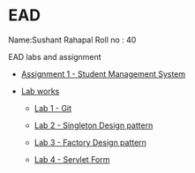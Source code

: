 # EAD
Name:Sushant Rahapal
Roll no : 40
 
EAD labs and assignment

- [Assignment 1 - Student Management System](https://github.com/Abiral1234/EAD/tree/main/assignments/assignment1)


- [Lab works](https://github.com/Abiral1234/EAD/tree/main/labs)

    - [Lab 1 - Git](https://github.com/Abiral1234/EAD/tree/main/labs/lab1)

    - [Lab 2 - Singleton Design pattern](https://github.com/Abiral1234/EAD/tree/main/labs/lab2)

    - [Lab 3 - Factory Design pattern](https://github.com/Abiral1234/EAD/tree/main/labs/lab3)

    - [Lab 4 - Servlet Form](https://github.com/Abiral1234/EAD/tree/main/labs/lab4)
